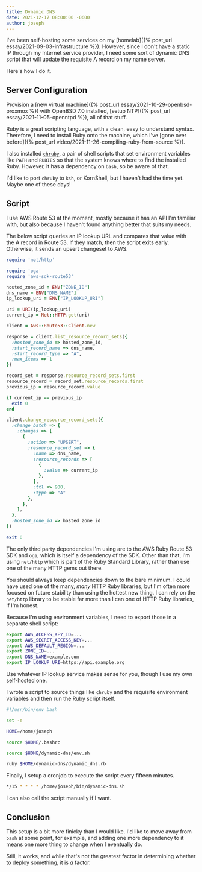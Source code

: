 ```yaml
---
title: Dynamic DNS
date: 2021-12-17 08:00:00 -0600
author: joseph
---
```


I've been self-hosting some services on my [homelab]({% post_url essay/2021-09-03-infrastructure %}). However, since I don't have a static IP through my Internet service provider, I need some sort of dynamic DNS script that will update the requisite A record on my name server.

Here's how I do it.

## Server Configuration

Provision a [new virtual machine]({% post_url essay/2021-10-29-openbsd-proxmox %}) with OpenBSD 7.0 installed, [setup NTP]({% post_url essay/2021-11-05-openntpd %}), all of that stuff.

Ruby is a great scripting language, with a clean, easy to understand syntax. Therefore, I need to install Ruby onto the machine, which I've [gone over before]({% post_url video/2021-11-26-compiling-ruby-from-source %}).

I also installed [`chruby`](https://github.com/postmodern/chruby), a pair of shell scripts that set environment variables like `PATH` and `RUBIES` so that the system knows where to find the installed Ruby. However, it has a dependency on `bash`, so be aware of that.

I'd like to port `chruby` to `ksh`, or KornShell, but I haven't had the time yet. Maybe one of these days!

## Script

I use AWS Route 53 at the moment, mostly because it has an API I'm familiar with, but also because I haven't found anything better that suits my needs.

The below script queries an IP lookup URL and compares that value with the A record in Route 53. If they match, then the script exits early. Otherwise, it sends an upsert changeset to AWS.

```ruby
require 'net/http'

require 'oga'
require 'aws-sdk-route53'

hosted_zone_id = ENV["ZONE_ID"]
dns_name = ENV["DNS_NAME"]
ip_lookup_uri = ENV["IP_LOOKUP_URI"]

uri = URI(ip_lookup_uri)
current_ip = Net::HTTP.get(uri)

client = Aws::Route53::Client.new

response = client.list_resource_record_sets({
  :hosted_zone_id => hosted_zone_id,
  :start_record_name => dns_name,
  :start_record_type => "A",
  :max_items => 1
})

record_set = response.resource_record_sets.first
resource_record = record_set.resource_records.first
previous_ip = resource_record.value

if current_ip == previous_ip
  exit 0
end

client.change_resource_record_sets({
  :change_batch => {
    :changes => [
      {
        :action => "UPSERT",
        :resource_record_set => {
          :name => dns_name,
          :resource_records => [
            {
              :value => current_ip
            },
          ],
          :ttl => 900,
          :type => "A"
        },
      },
    ],
  },
  :hosted_zone_id => hosted_zone_id
})

exit 0
```

The only third party dependencies I'm using are to the AWS Ruby Route 53 SDK and `oga`, which is itself a dependency of the SDK. Other than that, I'm using `net/http` which is part of the Ruby Standard Library, rather than use one of the many HTTP gems out there.

You should always keep dependencies down to the bare minimum. I could have used one of the many, *many* HTTP Ruby libraries, but I'm often more focused on future stability than using the hottest new thing. I can rely on the `net/http` library to be stable far more than I can one of HTTP Ruby libraries, if I'm honest.

Because I'm using environment variables, I need to export those in a separate shell script:

```sh
export AWS_ACCESS_KEY_ID=...
export AWS_SECRET_ACCESS_KEY=...
export AWS_DEFAULT_REGION=...
export ZONE_ID=...
export DNS_NAME=example.com
export IP_LOOKUP_URI=https://api.example.org
```

Use whatever IP lookup service makes sense for you, though I use my own self-hosted one.

I wrote a script to source things like `chruby` and the requisite environment variables and then run the Ruby script itself.

```sh
#!/usr/bin/env bash

set -e

HOME=/home/joseph

source $HOME/.bashrc

source $HOME/dynamic-dns/env.sh

ruby $HOME/dynamic-dns/dynamic_dns.rb
```

Finally, I setup a cronjob to execute the script every fifteen minutes.

```sh
*/15 * * * * /home/joseph/bin/dynamic-dns.sh
```

I can also call the script manually if I want.

## Conclusion

This setup is a bit more finicky than I would like. I'd like to move away from `bash` at some point, for example, and adding one more dependency to it means one more thing to change when I eventually do.

Still, it works, and while that's not the greatest factor in determining whether to deploy something, it is *a* factor.
